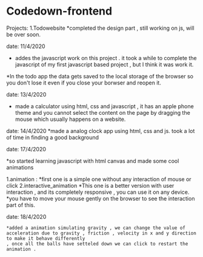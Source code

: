 # Codedown-frontend

Projects: 
1.Todowebsite
  *completed the design part , still working on js, will be over soon.
  
date: 11/4/2020
  * addes the javascript work on this project . it took a while to complete 
  the javascript of my first javascript based project , but I think 
  it was work it. 

  *In the todo app the data gets saved to the local storage of the 
  browser so you don't lose it even if you close your borwser and 
  reopen it.

date: 13/4/2020 

 * made a calculator using html, css and javascript , it has an apple phone 
   theme and you cannot select the content on the page by dragging the mouse
   which usually happens on a website. 


date: 14/4/2020 
 *made a analog clock app using html, css and js. 
  took a lot of time in finding a good background


date: 17/4/2020

  *so started learning javascript with html canvas and made some cool animations 

1.animation : 
  *first one is a simple one without any interaction of mouse or click 
2.interactive_animation 
  *This one is a better version with user interaction , and its completely responsive , you can use it on any device. 
  *you have to move your mouse gently on the browser to see the interaction part of this. 


date: 18/4/2020

	*added a animation simulating gravity , we can change the value of acceleration due to gravity , friction , velocity in x and y direction to make it behave differently 
	, once all the balls have setteled down we can click to restart the animation . 
